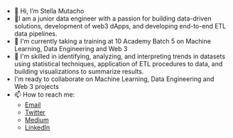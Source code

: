 - 👋 Hi, I’m Stella Mutacho 
- 👀I am a junior data engineer with a passion for building data-driven solutions, development of web3 dApps, and developing end-to-end ETL data pipelines.
- 🌱 I'm currently taking a training at 10 Academy Batch 5 on Machine Learning, Data Engineering and Web 3 
- 💞️ I'm skilled in identifying, analyzing, and interpreting trends in datasets using statistical techniques, application of ETL procedures to data, and building visualizations to summarize results. 
- I'm ready to collaborate on Machine Learning, Data Engineering and Web 3 projects
- 📫 How to reach me: 
            <ul>
            <li><a href="mailto:stellamutacho@gmail.com">Email</a></li>
            <li><a href="https://twitter.com/_Wakura">Twitter</a></li>
            <li><a href="https://medium.com/@wakura9">Medium</a></li>
            <li><a href="https://www.linkedin.com/in/ken-wakura-b72234218?lipi=urn%3Ali%3Apage%3Ad_flagship3_profile_view_base_contact_details%3BLgdPHBXJS36Kb2hno1QsDA%3D%3D">LinkedIn</a></li>


<!---
wakura-mbuya/wakura-mbuya is a ✨ special ✨ repository because its `README.md` (this file) appears on your GitHub profile.
You can click the Preview link to take a look at your changes.
--->

